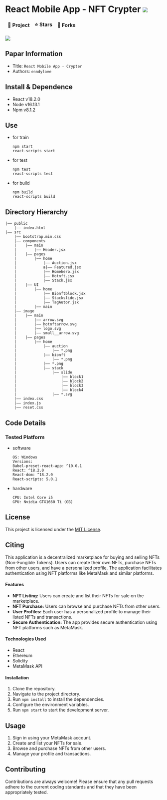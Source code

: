 # React Mobile App - NFT Crypter <img src="https://img.shields.io/static/v1?label=📂 React App -&message=NFT Crypter 👻&color" />

<table>
  <thead align="center">
    <tr border: none;>
      <td><b>📘 Project</b></td>
      <td><b>⭐ Stars</b></td>
      <td><b>🤝 Forks</b></td>
    </tr>
  </thead>
</table>

![](https://i.seadn.io/gae/sSxf_FTMgSPVR1oh0DaxgfFFV1Opjit0Mfy0ZBRLCk7lCczZ7T2RusPK_b4sW0COx5X2JBh-DHyJ6jsKM5L_s0U?auto=format&dpr=1&w=200)

## Papar Information

- Title: `React Mobile App - Crypter`
- Authors: `enndylove`

## Install & Dependence

- React v18.2.0
- Node v16.13.1
- Npm v8.1.2

## Use

- for train
  ```
  npm start
  react-scripts start
  ```
- for test
  ```
  npm test
  react-scripts test
  ```
- for build
  ```
  npm build
  react-scripts build
  ```

## Directory Hierarchy

```
|—— public
    |—— index.html
|—— src
    |—— bootstrap.min.css
    |—— components
    |    |—— main
    |        |—— Header.jsx
    |    |—— pages
    |        |—— home
    |            |—— Auction.jsx
    |            a|—— Featured.jsx
    |            |—— Homehero.jsx
    |            |—— Hotnft.jsx
    |            |—— Stack.jsx
    |    |—— UI
    |        |—— home
    |            |—— Bionftblock.jsx
    |            |—— Stackslide.jsx
    |            |—— TagAutor.jsx
    |        |—— main
    |—— image
    |    |—— main
    |        |—— arrow.svg
    |        |—— hotnftarrow.svg
    |        |—— logo.svg
    |        |—— small__arrow.svg
    |    |—— pages
    |        |—— home
    |            |—— auction
    |                |—— *.png
    |            |—— bionft
    |                |—— *.png
    |            |—— *.png
    |            |—— stack
    |                |—— slide
    |                    |—— block1
    |                    |—— block2
    |                    |—— block3
    |                    |—— block4
    |                |—— *.svg
    |—— index.css
    |—— index.js
    |—— reset.css
```

## Code Details

### Tested Platform

- software
  ```
  OS: Windows
  Versions:
  Babel-preset-react-app: ^10.0.1
  React: ^18.2.0
  React-dom: ^18.2.0
  React-scripts: 5.0.1
  ```
- hardware
  ```
  CPU: Intel Core i5
  GPU: Nvidia GTX1660 Ti (GB)
  ```

## License

This project is licensed under the [MIT License](https://opensource.org/licenses/MIT).

## Citing

This application is a decentralized marketplace for buying and selling NFTs (Non-Fungible Tokens). Users can create their own NFTs, purchase NFTs from other users, and have a personalized profile. The application facilitates authentication using NFT platforms like MetaMask and similar platforms.

#### Features

- **NFT Listing:** Users can create and list their NFTs for sale on the marketplace.
- **NFT Purchase:** Users can browse and purchase NFTs from other users.
- **User Profiles:** Each user has a personalized profile to manage their listed NFTs and transactions.
- **Secure Authentication:** The app provides secure authentication using NFT platforms such as MetaMask.

#### Technologies Used

- React
- Ethereum
- Solidity
- MetaMask API

#### Installation

1. Clone the repository.
2. Navigate to the project directory.
3. Run `npm install` to install the dependencies.
4. Configure the environment variables.
5. Run `npm start` to start the development server.

## Usage

1. Sign in using your MetaMask account.
2. Create and list your NFTs for sale.
3. Browse and purchase NFTs from other users.
4. Manage your profile and transactions.

## Contributing

Contributions are always welcome! Please ensure that any pull requests adhere to the current coding standards and that they have been appropriately tested.
